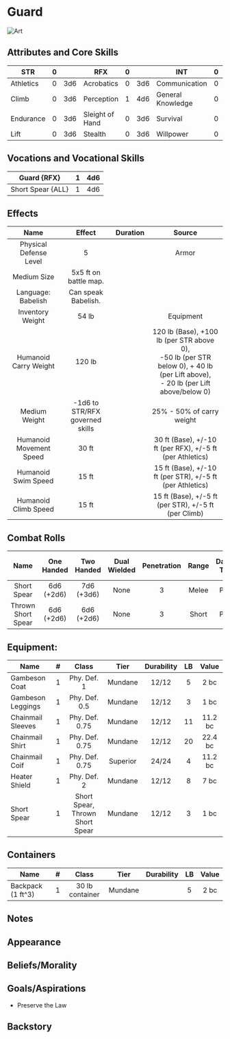 # Guard

![Art](Guard.jpg)

## Attributes and Core Skills

| STR       | 0 |    | RFX             | 0 |    | INT               | 0 |    |
| --------- | :-: | :-: | --------------- | :-: | :-: | ----------------- | :-: | :-: |
| Athletics | 0 | 3d6 | Acrobatics      | 0 | 3d6 | Communication     | 0 | 3d6 |
| Climb     | 0 | 3d6 | Perception      | 1 | 4d6 | General Knowledge | 0 | 3d6 |
| Endurance | 0 | 3d6 | Sleight of Hand | 0 | 3d6 | Survival          | 0 | 3d6 |
| Lift      | 0 | 3d6 | Stealth         | 0 | 3d6 | Willpower         | 0 | 3d6 |

## Vocations and Vocational Skills

| Guard {RFX}        | 1 | 4d6 |
| ------------------ | :-: | :-: |
| Short Spear {ALL} | 1 | 4d6 |

## Effects

|          Name          |             Effect             | Duration |                                                    Source                                                    |
| :---------------------: | :-----------------------------: | :------: | :----------------------------------------------------------------------------------------------------------: |
| Physical Defense Level |                5                |          |                                                    Armor                                                    |
|       Medium Size       |      5x5 ft on battle map.      |          |                                                                                                              |
|   Language: Babelish   |       Can speak Babelish.       |          |                                                                                                              |
|    Inventory Weight    |              54 lb              |          |                                                  Equipment                                                  |
|  Humanoid Carry Weight  |             120 lb             |          | 120 lb (Base), +100 lb (per STR above 0),<br />-50 lb (per STR below 0), + 40 lb (per Lift above),<br />- 20 lb (per Lift above/below 0) |
|      Medium Weight      | -1d6 to STR/RFX governed skills |          |                                          25% - 50% of carry weight                                          |
| Humanoid Movement Speed |              30 ft              |          |                          30 ft (Base), +/-10 ft (per RFX), +/-5 ft (per Athletics)                          |
|   Humanoid Swim Speed   |              15 ft              |          |                          15 ft (Base), +/-10 ft (per STR), +/-5 ft (per Athletics)                          |
|  Humanoid Climb Speed  |              15 ft              |          |                             15 ft (Base), +/-5 ft (per STR), +/-5 ft (per Climb)                             |

## Combat Rolls

|        Name        | One<br />Handed | Two<br />Handed | Dual<br />Wielded | Penetration | Range | Damage<br />Types | Engageable<br />Opponents | Area Of<br />Effect | Resource<br />Class |
| :----------------: | :-------------: | :-------------: | :---------------: | :---------: | :---: | :---------------: | :-----------------------: | :-----------------: | :-----------------: |
|    Short Spear    | 6d6<br />(+2d6) | 7d6<br />(+3d6) |       None       |      3      | Melee |      Pierce      |        Spear Rapid        |        None        |        None        |
| Thrown Short Spear | 6d6<br />(+2d6) | 6d6<br />(+2d6) |       None       |      3      | Short |      Pierce      |         Standard         |        None        |        None        |

## Equipment:

| Name              | # |              Class              |   Tier   | Durability | LB |  Value  |
| ----------------- | :-: | :-----------------------------: | :------: | :--------: | :-: | :-----: |
| Gambeson Coat     | 1 |           Phy. Def. 1           | Mundane |   12/12   | 5 |  2 bc  |
| Gambeson Leggings | 1 |          Phy. Def. 0.5          | Mundane |   12/12   | 3 |  1 bc  |
| Chainmail Sleeves | 1 |         Phy. Def. 0.75         | Mundane |   12/12   | 11 | 11.2 bc |
| Chainmail Shirt   | 1 |         Phy. Def. 0.75         | Mundane |   12/12   | 20 | 22.4 bc |
| Chainmail Coif    | 1 |         Phy. Def. 0.75         | Superior |   24/24   | 4 | 11.2 bc |
| Heater Shield     | 1 |           Phy. Def. 2           | Mundane |   12/12   | 8 |  7 bc  |
| Short Spear       | 1 | Short Spear, Thrown Short Spear | Mundane |   12/12   | 3 |  1 bc  |

## Containers

| Name              | # |      Class      |  Tier  | Durability | LB | Value |
| ----------------- | :-: | :-------------: | :-----: | :--------: | :-: | :---: |
| Backpack (1 ft^3) | 1 | 30 lb container | Mundane |            | 5 | 2 bc |

## Notes

## Appearance

## Beliefs/Morality

## Goals/Aspirations

- Preserve the Law

## Backstory
